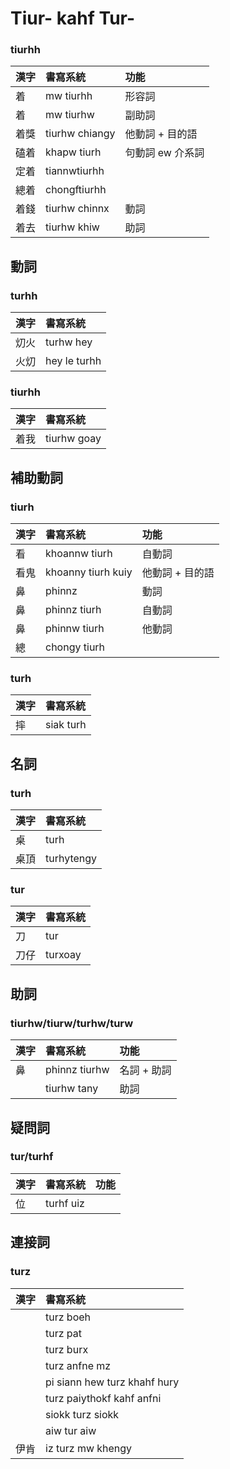 # Tiur- kahf Tur-

### tiurhh

| 漢字 | 書寫系統 | 功能 |
| :--- | :--- | :--- |
| 着 | mw tiurhh | 形容詞 |
| 着 | mw tiurhw | 副助詞 |
| 着獎 | tiurhw chiangy | 他動詞 + 目的語 |
| 磕着 | khapw tiurh | 句動詞 ew 介系詞 |
| 定着 | tiannwtiurhh | |
| 總着 | chongftiurhh | |
| 着錢 | tiurhw chinnx | 動詞 |
| 着去 | tiurhw khiw | 助詞 |

## 動詞

### turhh

| 漢字 | 書寫系統 |
| :--- | :--- |
| 灱火 | turhw hey |
| 火灱 | hey le turhh |

### tiurhh

| 漢字 | 書寫系統 |
| :--- | :--- |
| 着我 | tiurhw goay |

## 補助動詞

### tiurh

| 漢字 | 書寫系統 | 功能 |
| :--- | :--- | :--- |
| 看 | khoannw tiurh | 自動詞 |
| 看鬼 | khoanny tiurh kuiy | 他動詞 + 目的語 |
| 鼻 | phinnz | 動詞 |
| 鼻 | phinnz tiurh | 自動詞 |
| 鼻 | phinnw tiurh | 他動詞 |
| 總 | chongy tiurh ||

### turh

| 漢字 | 書寫系統 |
| :--- | :--- |
| 摔 | siak turh |

## 名詞

### turh

| 漢字 | 書寫系統 |
| :--- | :--- |
| 桌 | turh |
| 桌頂 | turhytengy |

### tur

| 漢字 | 書寫系統 |
| :--- | :--- |
| 刀 | tur |
| 刀仔 | turxoay |

## 助詞

### tiurhw/tiurw/turhw/turw

| 漢字 | 書寫系統 | 功能 |
| :--- | :--- | :--- |
| 鼻 | phinnz tiurhw | 名詞 + 助詞 |
|| tiurhw tany | 助詞 |

## 疑問詞

### tur/turhf

| 漢字 | 書寫系統 | 功能 |
| :--- | :--- | :--- |
| 位 | turhf uiz |  |

## 連接詞

### turz

| 漢字 | 書寫系統 |
| :--- | :--- |
|| turz boeh |
|| turz pat |
|| turz burx |
|| turz anfne mz |
|| pi siann hew turz khahf hury |
|| turz paiythokf kahf anfni |
|| siokk turz siokk |
|| aiw tur aiw |
| 伊肯 | iz turz mw khengy |
